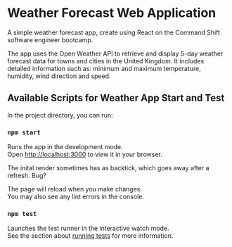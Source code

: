 # Weather Forecast Web Application

A simple weather forecast app, create using React on the Command Shift software engineer bootcamp. 

The app uses the Open Weather API to retrieve and display 5-day weather forecast data for towns and cities in the United Kingdom.
It includes detailed information such as: minimum and maximum temperature, humidity, wind direction and speed.

## Available Scripts for Weather App Start and Test

In the project directory, you can run:

### `npm start`

Runs the app in the development mode.\
Open [http://localhost:3000](http://localhost:3000) to view it in your browser.

The inital render sometimes has as backtick, which goes away after a refresh. Bug?

The page will reload when you make changes.\
You may also see any lint errors in the console.

### `npm test`

Launches the test runner in the interactive watch mode.\
See the section about [running tests](https://facebook.github.io/create-react-app/docs/running-tests) for more information.

